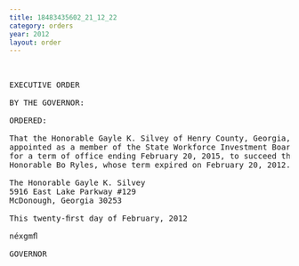 ```yaml
---
title: 18483435602_21_12_22
category: orders
year: 2012
layout: order
---
```


<pre> 

EXECUTIVE ORDER

BY THE GOVERNOR:

ORDERED:

That the Honorable Gayle K. Silvey of Henry County, Georgia, is
appointed as a member of the State Workforce Investment Board,
for a term of office ending February 20, 2015, to succeed the
Honorable Bo Ryles, whose term expired on February 20, 2012.

The Honorable Gayle K. Silvey
5916 East Lake Parkway #129
McDonough, Georgia 30253

This twenty-ﬁrst day of February, 2012

néxgmﬂ

GOVERNOR

</pre>
